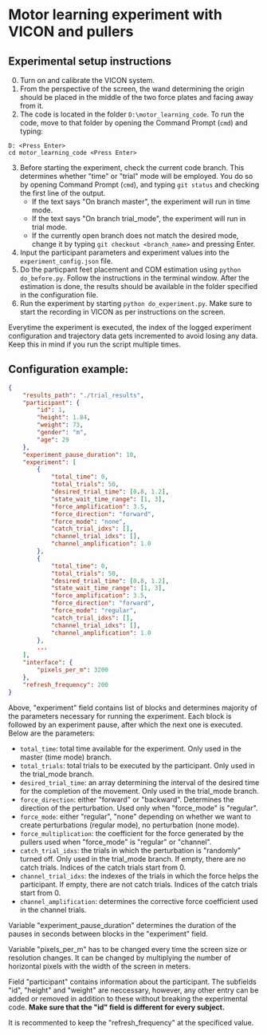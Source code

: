 # Motor learning experiment with VICON and pullers

## Experimental setup instructions

0. Turn on and calibrate the VICON system.
1. From the perspective of the screen, the wand determining the origin should be placed in the middle of the two force plates and facing away from it.
2. The code is located in the folder `D:\motor_learning_code`. To run the code, move to that folder by opening the Command Prompt (`cmd`) and typing:
```
D: <Press Enter>
cd motor_learning_code <Press Enter>
```
3. Before starting the experiment, check the current code branch. This determines whether "time" or "trial" mode will be employed. You do so by opening Command Prompt (`cmd`), and typing `git status` and checking the first line of the output.
    - If the text says "On branch master", the experiment will run in time mode.
    - If the text says "On branch trial_mode", the experiment will run in trial mode.
    - If the currently open branch does not match the desired mode, change it by typing `git checkout <branch_name>` and pressing Enter.
4. Input the participant parameters and experiment values into the `experiment_config.json` file.
5. Do the particpant feet placement and COM estimation using `python do_before.py`. Follow the instructions in the terminal window. After the estimation is done, the results should be available in the folder specified in the configuration file.
6. Run the experiment by starting `python do_experiment.py`. Make sure to start the recording in VICON as per instructions on the screen.

Everytime the experiment is executed, the index of the logged experiment configuration and trajectory data gets incremented to avoid losing any data. Keep this in mind if you run the script multiple times.

## Configuration example:

```json
{
    "results_path": "./trial_results",
    "participant": {
        "id": 1,
        "height": 1.84,
        "weight": 73,
        "gender": "m",
        "age": 29
    },
    "experiment_pause_duration": 10,
    "experiment": [
        {
            "total_time": 0,
            "total_trials": 50,
            "desired_trial_time": [0.8, 1.2],
            "state_wait_time_range": [1, 3],
            "force_amplification": 3.5,
            "force_direction": "forward",
            "force_mode": "none",
            "catch_trial_idxs": [],
            "channel_trial_idxs": [],
            "channel_amplification": 1.0
        },
        {
            "total_time": 0,
            "total_trials": 50,
            "desired_trial_time": [0.8, 1.2],
            "state_wait_time_range": [1, 3],
            "force_amplification": 3.5,
            "force_direction": "forward",
            "force_mode": "regular",
            "catch_trial_idxs": [],
            "channel_trial_idxs": [],
            "channel_amplification": 1.0
        },
        ...
    ],
    "interface": {
        "pixels_per_m": 3200
    },
    "refresh_frequency": 200
}
```

Above, "experiment" field contains list of blocks and determines majority of the parameters necessary for running the experiment. Each block is followed by an experiment pause, after which the next one is executed. Below are the parameters:
- `total_time`: total time available for the experiment. Only used in the master (time mode) branch. 
- `total_trials`: total trials to be executed by the participant. Only used in the trial_mode branch.
- `desired_trial_time`: an array determining the interval of the desired time for the completion of the movement. Only used in the trial_mode branch.
- `force_direction`: either "forward" or "backward". Determines the direction of the perturbation. Used only when "force_mode" is "regular". 
- `force_mode`: either "regular", "none" depending on whether we want to create perturbations (regular mode), no perturbation (none mode).
- `force_multiplication`: the coefficient for the force generated by the pullers used when "force_mode" is "regular" or "channel". 
- `catch_trial_idxs`: the trials in which the perturbation is "randomly" turned off. Only used in the trial_mode branch. If empty, there are no catch trials. Indices of the catch trials start from 0.
- `channel_trial_idxs`: the indexes of the trials in which the force helps the participant. If empty, there are not catch trials. Indices of the catch trials start from 0.
- `channel_amplification`: determines the corrective force coefficient used in the channel trials.

Variable "experiment_pause_duration" determines the duration of the pauses in seconds between blocks in the "experiment" field.

Variable "pixels_per_m" has to be changed every time the screen size or resolution changes. It can be changed by multiplying the number of horizontal pixels with the width of the screen in meters.

Field "participant" contains information about the participant. The subfields "id", "height" and "weight" are neccessary, however, any other entry can be added or removed in addition to these without breaking the experimental code. **Make sure that the "id" field is different for every subject.**

It is recommented to keep the "refresh_frequency" at the specificed value.